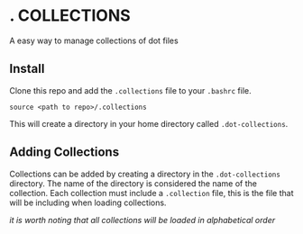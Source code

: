 # . COLLECTIONS
A easy way to manage collections of dot files

## Install
Clone this repo and add the `.collections` file to your `.bashrc` file.

```
source <path to repo>/.collections
```

This will create a directory in your home directory called `.dot-collections`.

## Adding Collections
Collections can be added by creating a directory in the `.dot-collections` directory. The name of the directory is considered the name of the collection. Each collection must include a `.collection` file, this is the file that will be including when loading collections.

_it is worth noting that all collections will be loaded in alphabetical order_